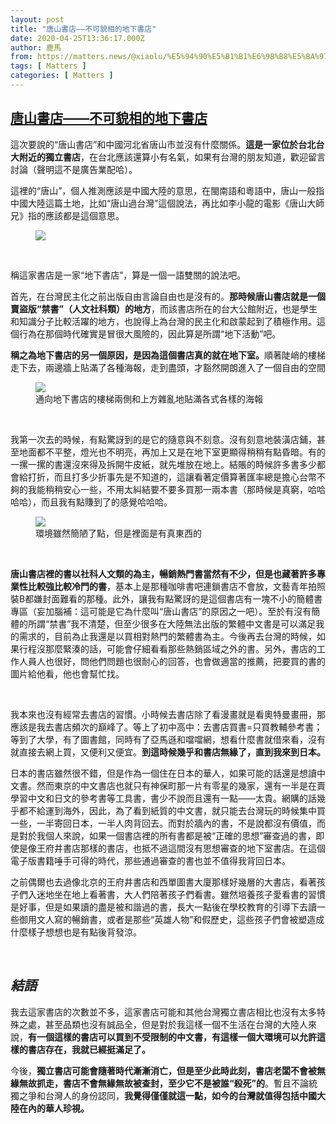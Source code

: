 ```yaml
---
layout: post
title: "唐山書店——不可貌相的地下書店"
date: 2020-04-25T13:36:17.000Z
author: 鹿馬
from: https://matters.news/@xiaolu/%E5%94%90%E5%B1%B1%E6%9B%B8%E5%BA%97-%E4%B8%8D%E5%8F%AF%E8%B2%8C%E7%9B%B8%E7%9A%84%E5%9C%B0%E4%B8%8B%E6%9B%B8%E5%BA%97-bafyreihmmgpktzmln2s6pntzwdxsfy4tpneq2lzqizbtohqefebykbij2y
tags: [ Matters ]
categories: [ Matters ]
---
```

<!--1587821777000-->
[唐山書店——不可貌相的地下書店](https://matters.news/@xiaolu/%E5%94%90%E5%B1%B1%E6%9B%B8%E5%BA%97-%E4%B8%8D%E5%8F%AF%E8%B2%8C%E7%9B%B8%E7%9A%84%E5%9C%B0%E4%B8%8B%E6%9B%B8%E5%BA%97-bafyreihmmgpktzmln2s6pntzwdxsfy4tpneq2lzqizbtohqefebykbij2y)
------

<div>
<p>這次要說的“唐山書店”和中國河北省唐山市並沒有什麼關係。<strong>這是一家位於台北台大附近的獨立書店</strong>，在台北應該還算小有名氣，如果有台灣的朋友知道，歡迎留言討論（聲明這不是廣告業配哈）。</p><p>這裡的“唐山”，個人推測應該是中國大陸的意思，在閩南語和粵語中，唐山一般指中國大陸這篇土地，比如“唐山過台灣”這個說法，再比如李小龍的電影《唐山大師兄》指的應該都是這個意思。</p><figure class="image"><img src="https://assets.matters.news/embed/f2bb383a-4e37-49fd-9e32-546382617382.png" data-asset-id="f2bb383a-4e37-49fd-9e32-546382617382" referrerpolicy="no-referrer"><figcaption><span></span></figcaption></figure><p><br></p><p>稱這家書店是一家“地下書店”，算是一個一語雙關的說法吧。</p><p>首先，在台灣民主化之前出版自由言論自由也是沒有的。<strong>那時候唐山書店就是一個賣盜版“禁書”（人文社科類）的地方</strong>，而該書店所在的台大公館附近，也是學生和知識分子比較活躍的地方，也說得上為台灣的民主化和啟蒙起到了積極作用。這個行為在那個時代確實是冒很大風險的，因此算是所謂“地下活動”吧。</p><p><strong>稱之為地下書店的另一個原因，是因為這個書店真的就在地下室。</strong>順著陡峭的樓梯走下去，兩邊牆上貼滿了各種海報，走到盡頭，才豁然開朗進入了一個自由的空間</p><figure class="image"><img src="https://assets.matters.news/embed/aa269ee1-241e-42fd-aa2c-c311206cf92b.jpeg" data-asset-id="aa269ee1-241e-42fd-aa2c-c311206cf92b" referrerpolicy="no-referrer"><figcaption><span>通向地下書店的樓梯兩側和上方雜亂地貼滿各式各樣的海報</span></figcaption></figure><p><br></p><p>我第一次去的時候，有點驚訝到的是它的隨意與不刻意。沒有刻意地裝潢店鋪，甚至地面都不平整，燈光也不明亮，再加上又是在地下室更顯得稍稍有點昏暗。有的一摞一摞的書還沒來得及拆開牛皮紙，就先堆放在地上。結賬的時候許多書多少都會給打折，而且打多少折事先是不知道的，這讓看著定價算著匯率總是擔心台幣不夠的我能稍稍安心一些，不用太糾結要不要多買那一兩本書（那時候是真窮，哈哈哈哈），而且我有點賺到了的感覺哈哈哈。</p><figure class="image"><img src="https://assets.matters.news/embed/906f8f3d-26f1-43c3-9618-dfba69666cdb.jpeg" data-asset-id="906f8f3d-26f1-43c3-9618-dfba69666cdb" referrerpolicy="no-referrer"><figcaption><span>環境雖然簡陋了點，但是裡面是有真東西的</span></figcaption></figure><p><br></p><p><strong>唐山書店裡的書以社科人文類的為主，暢銷熱門書當然有不少，但是也藏著許多專業性比較強比較冷門的書</strong>，基本上是那種咖啡書吧連鎖書店不會放，文藝青年拍照裝B都嫌封面難看的那種。此外，讓我有點驚訝的是這個書店有一塊不小的簡體書專區（妄加腦補：這可能是它為什麼叫“唐山書店”的原因之一吧）。至於有沒有簡體的所謂“禁書”我不清楚，但至少很多在大陸無法出版的繁體中文書是可以滿足我的需求的，目前為止我還是以買相對熱門的繁體書為主。今後再去台灣的時候，如果行程沒那麼緊湊的話，可能會仔細看看那些熱銷區域之外的書。另外，書店的工作人員人也很好，問他們問題也很耐心的回答，也會做適當的推薦，把要買的書的圖片給他看，他也會幫忙找。</p><p><br></p><p>我本來也沒有經常去書店的習慣。小時候去書店除了看漫畫就是看奧特曼畫冊，那應該是我去書店頻次的巔峰了。等上了初中高中：去書店買書=只買教輔參考書；等到了大學，有了圖書館，同時有了亞馬遜和噹噹網，想看什麼書就借來看，沒有就直接去網上買，又便利又便宜。<strong>到這時候幾乎和書店無緣了，直到我來到日本。</strong></p><p>日本的書店雖然很不錯，但是作為一個住在日本的華人，如果可能的話還是想讀中文書。然而東京的中文書店也就只有神保町那一片有零星的幾家，還有一半是在賣學習中文和日文的參考書等工具書，書少不說而且還有一點——太貴。網購的話幾乎都不給運到海外，因此，為了看到紙質的中文書，就只能去台灣玩的時候集中買一些，一半寄回日本，一半人肉背回去。而對於牆內的書，不是說都沒有價值，而是對於我個人來說，如果一個書店裡的所有書都是被“正確的思想”審查過的書，即使是像王府井書店那樣的書店，也抵不過這間沒有思想審查的地下室書店。在這個電子版書籍唾手可得的時代，那些通過審查的書也並不值得我背回日本。</p><p>之前偶爾也去過像北京的王府井書店和西單圖書大廈那樣好幾層的大書店，看著孩子們入迷地坐在地上看著書，大人們陪著孩子們看書。雖然培養孩子愛看書的習慣是好事，但是如果讀的盡是被和諧過的書，長大一點後在學校教育的引導下去讀一些御用文人寫的暢銷書，或者是那些“英雄人物”和假歷史，這些孩子們會被塑造成什麼樣子想想也是有點後背發涼。</p><p><br></p><h2><strong><em>結語</em></strong></h2><p>我去這家書店的次數並不多，這家書店可能和其他台灣獨立書店相比也沒有太多特殊之處，甚至品類也沒有誠品全，但是對於我這樣一個不生活在台灣的大陸人來說，<strong>有一個這樣的書店可以買到不受限制的中文書，有這樣一個大環境可以允許這樣的書店存在，我就已經挺滿足了。</strong></p><p>今後，<strong>獨立書店可能會隨著時代漸漸消亡，但是至少此時此刻，書店老闆不會被無緣無故抓走，書店不會無緣無故被查封，至少它不是被誰“殺死”的</strong>。暫且不論統獨之爭和台灣人的身份認同，<strong>我覺得僅僅就這一點，如今的台灣就值得包括中國大陸在內的華人珍視。</strong></p>
</div>
